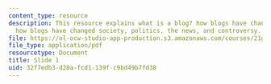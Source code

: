 ```yaml
---
content_type: resource
description: This resource explains what is a blog? how blogs have changed the internet,
  how blogs have changed society, politics, the news, and controversy.
file: https://ol-ocw-studio-app-production.s3.amazonaws.com/courses/21g-034-media-education-and-the-marketplace-fall-2005/32f7edb3d28afcd1139fc9bd49b7fd38_MIT21G_034F05_blogs.pdf
file_type: application/pdf
resourcetype: Document
title: Slide 1
uid: 32f7edb3-d28a-fcd1-139f-c9bd49b7fd38
---
```

